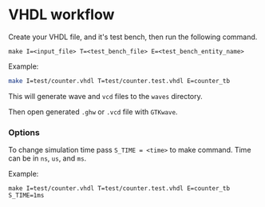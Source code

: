 # VHDL workflow

Create your VHDL file, and it's test bench,
then run the following command.

```
make I=<input_file> T=<test_bench_file> E=<test_bench_entity_name>
```

Example:

```bash
make I=test/counter.vhdl T=test/counter.test.vhdl E=counter_tb
```

This will generate wave and `vcd` files to the `waves` directory.

Then open generated `.ghw` or `.vcd` file with `GTKwave`.

### Options

To change simulation time pass `S_TIME = <time>` to make command. Time can be in `ns`, `us`, and `ms`.

Example:

```
make I=test/counter.vhdl T=test/counter.test.vhdl E=counter_tb S_TIME=1ms
```
